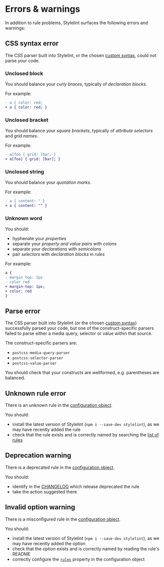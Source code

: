 # Errors & warnings

In addition to rule problems, Stylelint surfaces the following errors and warnings:

## CSS syntax error

The CSS parser built into Stylelint, or the chosen [custom syntax](usage/options.md#customsyntax), could not parse your code.

### Unclosed block

You should balance your _curly braces_, typically of _declaration blocks_.

For example:

```diff css
- a { color: red;
+ a { color: red; }
```

### Unclosed bracket

You should balance your _square brackets_, typically of _attribute selectors_ and _grid names_.

For example:

```diff css
- a[foo { grid: [bar; }
+ a[foo] { grid: [bar]; }
```

### Unclosed string

You should balance your _quotation marks_.

For example:

```diff css
- a { content: " }
+ a { content: "" }
```

### Unknown word

You should:

- hyphenate your _properties_
- separate your _property and value pairs_ with _colons_
- separate your _declarations_ with _semicolons_
- pair _selectors_ with _declaration blocks_ in _rules_

For example:

```diff css
a {
- margin top: 1px
- color red
+ margin-top: 1px;
+ color: red
}
```

## Parse error

The CSS parser built into Stylelint (or the chosen [custom syntax](usage/options.md#customsyntax)) successfully parsed your code, but one of the construct-specific parsers failed to parse either a media query, selector or value within that source.

The construct-specific parsers are:

- `postcss-media-query-parser`
- `postcss-selector-parser`
- `postcss-value-parser`

You should check that your constructs are wellformed, e.g. parentheses are balanced.

## Unknown rule error

There is an unknown rule in the [configuration object](configure.md).

You should:

- install the latest version of Stylelint (`npm i --save-dev stylelint`), as we may have recently added the rule
- check that the rule exists and is correctly named by searching the [list of rules](rules.md)

## Deprecation warning

There is a deprecated rule in the [configuration object](configure.md).

You should:

- identify in the [CHANGELOG](../../CHANGELOG.md) which release deprecated the rule
- take the action suggested there

## Invalid option warning

There is a misconfigured rule in the [configuration object](configure.md).

You should:

- install the latest version of Stylelint (`npm i --save-dev stylelint`), as we may have recently added the option
- check that the option exists and is correctly named by reading the rule's README
- correctly configure the [`rules`](configure.md#rules) property in the configuration object
